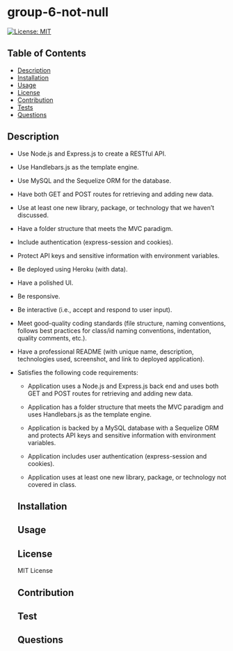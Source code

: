 # group-6-not-null
  [![License: MIT](https://img.shields.io/badge/License-MIT-yellow.svg)](https://opensource.org/license/mit-0/)

  ## Table of Contents
  * [Description](#description)
  * [Installation](#installation)
  * [Usage](#usage)
  * [License](#license)
  * [Contribution](#contribution)
  * [Tests](#test)
  * [Questions](#questions)

  ## Description

* Use Node.js and Express.js to create a RESTful API.

* Use Handlebars.js as the template engine.

* Use MySQL and the Sequelize ORM for the database.

* Have both GET and POST routes for retrieving and adding new data.

* Use at least one new library, package, or technology that we haven’t discussed.

* Have a folder structure that meets the MVC paradigm.

* Include authentication (express-session and cookies).

* Protect API keys and sensitive information with environment variables.

* Be deployed using Heroku (with data).

* Have a polished UI.

* Be responsive.

* Be interactive (i.e., accept and respond to user input).

* Meet good-quality coding standards (file structure, naming conventions, follows best practices for class/id naming conventions, indentation, quality comments, etc.).

* Have a professional README (with unique name, description, technologies used, screenshot, and link to deployed application).


* Satisfies the following code requirements:

  * Application uses a Node.js and Express.js back end and uses both GET and POST routes for retrieving and adding new data.

  * Application has a folder structure that meets the MVC paradigm and uses Handlebars.js as the template engine.

  * Application is backed by a MySQL database with a Sequelize ORM and protects API keys and sensitive information with environment variables.

  * Application includes user authentication (express-session and cookies).

  * Application uses at least one new library, package, or technology not covered in class.


  ## Installation


  ## Usage
  

  ## License
  MIT License

  ## Contribution
  

  ## Test
  

  ## Questions